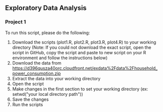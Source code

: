 ## Exploratory Data Analysis
### Project 1

To run this script, please do the following:

1. Download the scripts (plot1.R, plot2.R, plot3.R, plot4.R) to your working directory 
   (Note: If you could not download the exact script, open the script in GitHub, copy the script and paste to
          new script on your R environment and follow the instructions below)
2. Download the data from https://d396qusza40orc.cloudfront.net/exdata%2Fdata%2Fhousehold_power_consumption.zip
3. Extract the data into your working directory
4. Open the script
5. Make changes in the first section to set your working directory (ex: setwd("your local directory path"))
6. Save the changes
7. Run the scripts